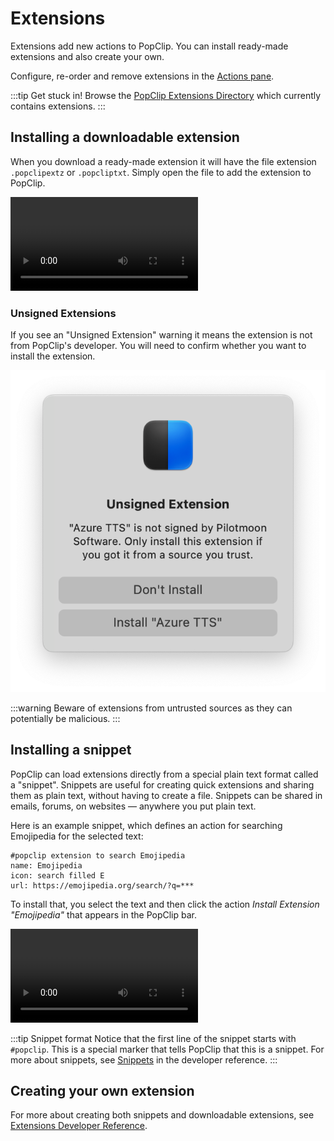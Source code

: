 <script setup lang="ts">
import DirectoryCount from '../src/DirectoryCount.vue'
</script>

# Extensions

Extensions add new actions to PopClip. You can install ready-made extensions and also create your own. 

Configure, re-order and remove extensions in the [Actions pane](./settings#action-settings).

:::tip Get stuck in!
Browse the [PopClip Extensions Directory](/extensions/) which currently contains <DirectoryCount /> extensions.
:::

## Installing a downloadable extension

When you download a ready-made extension it will have the file extension `.popclipextz` or `.popcliptxt`. Simply open the file to add the extension to PopClip.

![](./media/anim-extension-install-4.mp4 "Installing an extension from the directory")

### Unsigned Extensions

If you see an "Unsigned Extension" warning it means the extension is not from PopClip's developer. You will need to confirm whether you want to install the extension.

![](./media/shot-unsigned-warning.png#pref "Unsigned extension warning")

:::warning
Beware of extensions from untrusted sources as they can potentially be malicious.
:::

## Installing a snippet

PopClip can load extensions directly from a special plain text format called a "snippet". Snippets are useful for creating quick extensions and sharing them as plain text, without having to create a file. Snippets can be shared in emails, forums, on websites — anywhere you put plain text.

Here is an example snippet, which defines an action for searching Emojipedia for the selected text:

```
#popclip extension to search Emojipedia
name: Emojipedia
icon: search filled E
url: https://emojipedia.org/search/?q=***
```

To install that, you select the text and then click the action *Install Extension "Emojipedia"* that appears in the PopClip bar.

![](./media/anim-extension-snippet-2.mp4 "Installing an extension snippet")

:::tip Snippet format
Notice that the first line of the snippet starts with `#popclip`. This is a special marker that tells PopClip that this is a snippet. For more about snippets, see [Snippets](/dev/snippets) in the developer reference.
:::

## Creating your own extension

For more about creating both snippets and downloadable extensions, see [Extensions Developer Reference](/dev/).